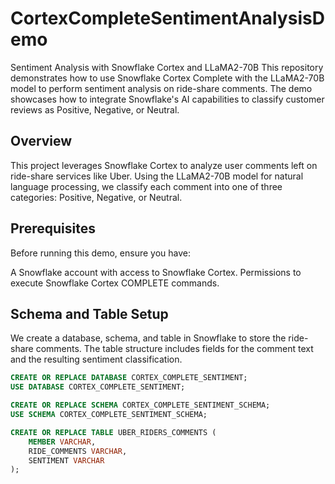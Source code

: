 # CortexCompleteSentimentAnalysisDemo

Sentiment Analysis with Snowflake Cortex and LLaMA2-70B
This repository demonstrates how to use Snowflake Cortex Complete with the LLaMA2-70B model to perform sentiment analysis on ride-share comments. The demo showcases how to integrate Snowflake's AI capabilities to classify customer reviews as Positive, Negative, or Neutral.

## Overview
This project leverages Snowflake Cortex to analyze user comments left on ride-share services like Uber. Using the LLaMA2-70B model for natural language processing, we classify each comment into one of three categories: Positive, Negative, or Neutral.

## Prerequisites
Before running this demo, ensure you have:

A Snowflake account with access to Snowflake Cortex.
Permissions to execute Snowflake Cortex COMPLETE commands.

## Schema and Table Setup
We create a database, schema, and table in Snowflake to store the ride-share comments. The table structure includes fields for the comment text and the resulting sentiment classification.

```SQL
CREATE OR REPLACE DATABASE CORTEX_COMPLETE_SENTIMENT;
USE DATABASE CORTEX_COMPLETE_SENTIMENT;

CREATE OR REPLACE SCHEMA CORTEX_COMPLETE_SENTIMENT_SCHEMA;
USE SCHEMA CORTEX_COMPLETE_SENTIMENT_SCHEMA;

CREATE OR REPLACE TABLE UBER_RIDERS_COMMENTS (
    MEMBER VARCHAR,
    RIDE_COMMENTS VARCHAR,
    SENTIMENT VARCHAR
);
```
